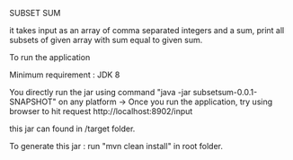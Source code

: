 SUBSET SUM

it takes input as an array of comma separated integers and a sum, print all subsets of given array with sum equal to given sum.

To run the application

Minimum requirement : JDK 8

You directly run the jar using command "java -jar subsetsum-0.0.1-SNAPSHOT" on any platform
-> Once you run the application, try using browser to hit request http://localhost:8902/input

this jar can found in /target folder.

To generate this jar :
run "mvn clean install" in root folder.
